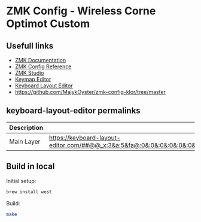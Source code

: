 # ZMK Config - Wireless Corne Optimot Custom

## Usefull links

- [ZMK Documentation](https://zmk.dev/docs/)
- [ZMK Config Reference](https://zmk.dev/docs/config/)
- [ZMK Studio](https://zmk.dev/docs/studio/)
- [Keymap Editor](https://nickcoutsos.github.io/keymap-editor/)
- [Keyboard Layout Editor](http://www.keyboard-layout-editor.com/)
- <https://github.com/MajykOyster/zmk-config-klor/tree/master>

## keyboard-layout-editor permalinks

| Description | Link |
|---|---|
| Main Layer | <https://keyboard-layout-editor.com/##@@_x:3&a:5&fa@:0&:0&:0&:0&:0&:0&:5%3B%3B&=%0A%C5%93%0A%0A%0A%0A%0Ao&_x:7&a:7&fa@:5%3B%3B&=l%3B&@_y:-0.75&x:2%3B&=j&_x:1%3B&=b&_x:5%3B&=d&_x:1%3B&=%E2%98%85%3B&@_y:-0.75&fa@:9%3B%3B&=%E2%90%9B&_fa@:5%3B%3B&=z&_x:3%3B&=%3F&_x:3%3B&=f&_x:3%3B&=x&=%3B&@_y:-0.5&x:3%3B&=e&_x:7%3B&=s%3B&@_y:-0.75&x:2%3B&=i&_x:1%3B&=u&_x:5%3B&=t&_x:1%3B&=r%3B&@_y:-0.75&fa@:9%3B%3B&=%E2%86%B9&_fa@:5%3B%3B&=a&_x:3&a:5&fa@:0&:0&:0&:0&:0&:0&:5%3B%3B&=%2F%3B%0A%0A%0A%0A%0A%0A,&_x:3&a:7&fa@:5%3B%3B&=p&_x:3%3B&=n&=%3B&@_y:-0.5&x:3%3B&=q&_x:7%3B&=m%3B&@_y:-0.75&x:2%3B&=y&_x:1&a:5&fa@:0&:0&:0&:0&:0&:0&:5%3B%3B&=%2F:%0A%0A%0A%0A%0A%0A.&_x:5&a:7&fa@:5%3B%3B&=c&_x:1%3B&=h%3B&@_y:-0.75&fa@:9%3B%3B&=%E2%87%A7&_fa@:5%3B%3B&=k&_x:3%3B&=w&_x:3%3B&=g&_x:3%3B&=v&_fa@:9%3B%3B&=%E2%87%A7%3B&@_y:-0.04999999999999982&x:3.5&fa@:5%3B%3B&=%E2%9C%B4%EF%B8%8F&_x:6%3B&=%3B&@_r:15&rx:4.75&ry:3.75&y:-0.2999999999999998%3B&=%E2%8C%AB%3B&@_r:25&rx:5.75&y:-0.5499999999999998&x:0.25&fa@:9%3B&h:1.5%3B&=%E2%90%A3%3B&@_r:-25&rx:9.5&y:-0.6499999999999999&x:-1.4499999999999993&h:1.5%3B&=%E2%86%A9%3B&@_r:-15&rx:10.5&y:-0.3500000000000001&x:-1.25&fa@:5%3B%3B&=%E2%8C%A6> |

## Build in local

Initial setup:

```sh
brew install west
```

Build:

```sh
make
```

